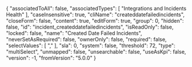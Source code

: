 {
 "associatedToAll": false,
 "associatedTypes": [
  "Integrations and Incidents Health"
 ],
 "caseInsensitive": true,
 "cliName": "createddatefailedincidents",
 "closeForm": false,
 "content": true,
 "editForm": true,
 "group": 0,
 "hidden": false,
 "id": "incident_createddatefailedincidents",
 "isReadOnly": false,
 "locked": false,
 "name": "Created Date Failed Incidents",
 "neverSetAsRequired": false,
 "ownerOnly": false,
 "required": false,
 "selectValues": [
  ","
 ],
 "sla": 0,
 "system": false,
 "threshold": 72,
 "type": "multiSelect",
 "unmapped": false,
 "unsearchable": false,
 "useAsKpi": false,
 "version": -1,
 "fromVersion": "5.0.0"
}